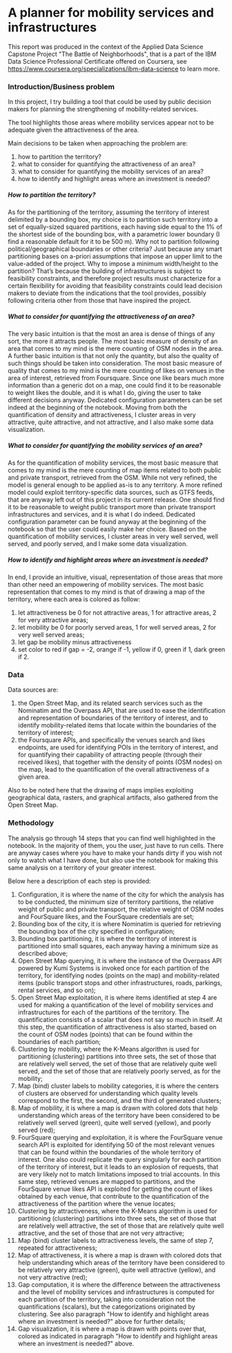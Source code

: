 # A planner for mobility services and infrastructures

This report was produced in the context of the Applied Data Science Capstone Project "The Battle of Neighborhoods", that is a part of the IBM Data Science Professional Certificate offered on Coursera, see https://www.coursera.org/specializations/ibm-data-science to learn more.

### Introduction/Business problem

In this project, I try building a tool that could be used by public decision makers for planning the strengthening of mobility-related services. 

The tool highlights those areas where mobility services appear not to be adequate given the attractiveness of the area.

Main decisions to be taken when approaching the problem are: 
1) how to partition the territory? 
2) what to consider for quantifying the attractiveness of an area? 
3) what to consider for quantifying the mobility services of an area?
4) how to identify and highlight areas where an investment is needed?

##### How to partition the territory?

As for the partitioning of the territory, assuming the territory of interest delimited by a bounding box, my choice is to partition such territory into a set of equally-sized squared partitions, each having side equal to the 1% of the shortest side of the bounding box, with a parametric lower boundary (I find a reasonable default for it to be 500 m). 
Why not to partition following political/geographical boundaries or other criteria? Just because any smart partitioning bases on a-priori assumptions that impose an upper limit to the value-added of the project. 
Why to impose a minimum width/height to the partition? That’s because the building of infrastructures is subject to feasibility constraints, and therefore project results must characterize for a certain flexibility for avoiding that feasibility constraints could lead decision makers to deviate from the indications that the tool provides, possibly following criteria other from those that have inspired the project.

##### What to consider for quantifying the attractiveness of  an area? 

The very basic intuition is that the most an area is dense of things of any sort, the more it attracts people. The most basic measure of density of an area that comes to my mind is the mere counting of OSM nodes in the area. 
A further basic intuition is that not only the quantity, but also the quality of such things should be taken into consideration. The most basic measure of quality that comes to my mind is the mere counting of likes on venues in the area of interest, retrieved from Foursquare. 
Since one like bears much more information than a generic dot on a map, one could find it to be reasonable to weight likes the double, and it is what I do, giving the user to take different decisions anyway. Dedicated configuration parameters can be set indeed at the beginning of the notebook. 
Moving from both the quantification of density and attractiveness, I cluster areas in very attractive, quite attractive, and not attractive, and I also make some data visualization.

##### What to consider for quantifying the mobility services of an area?

As for the quantification of mobility services, the most basic measure that comes to my mind is the mere counting of map items related to both public and private transport, retrieved from the OSM. While not very refined, the model is general enough to be applied as-is to any territory. 
A more refined model could exploit territory-specific data sources, such as GTFS feeds, that are anyway left out of this project in its current release. 
One should find it to be reasonable to weight public transport more than private transport infrastructures and services, and it is what I do indeed. Dedicated configuration parameter can be found anyway at the beginning of the notebook so that the user could easily make her choice. 
Based on the quantification of mobility services, I cluster areas in very well served, well served, and poorly served, and I make some data visualization.

##### How to identify and highlight areas where an investment is needed?

In end, I provide an intuitive, visual, representation of those areas that more than other need an empowering of mobility services. The most basic representation that comes to my mind is that of drawing a map of the territory, where each area is colored as follow:
1) let attractiveness be 0 for not attractive areas, 1 for attractive areas, 2 for very attractive areas;
2) let mobility be 0 for poorly served areas, 1 for well served areas, 2 for very well served areas;
3) let gap be mobility minus attractiveness
4) set color to red if gap = -2, orange if  -1, yellow if 0, green if 1, dark green if 2.

### Data

Data sources are:
1) the Open Street Map, and its related search services such as the Nominatim and the Overpass API, that are used to ease the identification and representation of boundaries of the territory of interest, and to identify mobility-related items that locate within the boundaries of the territory of interest;
2) the Foursquare APIs, and specifically the venues search and likes endpoints, are used for identifying POIs in the territory of interest, and for quantifying their capability of attracting people (through their received likes), that together with the density of points (OSM nodes) on the map, lead to the quantification of the overall attractiveness of a given area.

Also to be noted here that the drawing of maps implies exploiting geographical data, rasters, and graphical artifacts, also gathered from the Open Street Map.

### Methodology

The analysis go through 14 steps that you can find well highlighted in the notebook. In the majority of them, you the user, just have to run cells. There are anyway cases where you have to make your hands dirty if you wish not only to watch what I have done, but also use the notebook for making this same analysis on a territory of your greater interest.

Below here a description of each step is provided:
1) Configuration, it is where the name of the city for which the analysis has to be conducted, the minimum size of territory partitions, the relative weight of public and private transport, the relative weight of OSM nodes and FourSquare likes, and the FourSquare credentials are set;
2) Bounding box of the city, it is where Nominatim is queried for retrieving the bounding box of the city specified in configuration;
3) Bounding box partitioning, it is where the territory of interest is partitioned into small squares, each anyway having a minimum size as described above;
4) Open Street Map querying, it is where the instance of the Overpass API powered by Kumi Systems is invoked once for each partition of the territory, for identifying nodes (points on the map) and mobility-related items (public transport stops and other infrastructures, roads, parkings, rental services, and so on);
5) Open Street Map exploitation, it is where items identified at step 4 are used for making a quantification of the level of mobility services and infrastructures for each of the partitions of the territory. The quantification consists of a scalar that does not say so much in itself. At this step, the quantification of attractiveness is also started, based on the count of OSM nodes (points) that can be found within the boundaries of each partition;
6) Clustering by mobility, where the K-Means algorithm is used for partitioning (clustering) partitions into three sets, the set of those that are relatively well served, the set of those that are relatively quite well served, and the set of those that are relatively poorly served, as for the mobility;
7) Map (bind) cluster labels to mobility categories, it is where the centers of clusters are observed for understanding which quality levels correspond to the first, the second, and the third of generated clusters;
8) Map of mobility, it is where a map is drawn with colored dots that help understanding which areas of the territory have been considered to be relatively well served (green), quite well served (yellow), and poorly served (red); 
9) FourSquare querying and exploitation, it is where the FourSquare venue search API is exploited for identifying 50 of the most relevant venues that can be found within the boundaries of the whole territory of interest. One also could replicate the query singularly for each partition of the territory of interest, but it leads to an explosion of requests, that are very likely not to match limitations imposed to trial accounts. In this same step, retrieved venues are mapped to partitions, and the FourSquare venue likes API is exploited for getting the count of likes obtained by each venue, that contribute to the quantification of the attractiveness of the partition where the venue locates;
10) Clustering by attractiveness, where the K-Means algorithm is used for partitioning (clustering) partitions into three sets, the set of those that are relatively well attractive, the set of those that are relatively quite well attractive, and the set of those that are not very attractive;
11) Map (bind) cluster labels to attractiveness levels, the same of step 7, repeated for attractiveness;
12) Map of attractiveness, it is where a map is drawn with colored dots that help understanding which areas of the territory have been considered to be relatively very attractive (green), quite well attractive (yellow), and not very attractive (red); 
13) Gap computation, it is where the difference between the attractiveness and the level of mobility services and infrastructures is computed for each partition of the territory, taking into consideration not the quantifications (scalars), but the categorizations originated by clustering. See also paragraph "How to identify and highlight areas where an investment is needed?" above for further details;
14) Gap visualization, it is where a map is drawn with points over that, colored as indicated in paragraph "How to identify and highlight areas where an investment is needed?" above.

